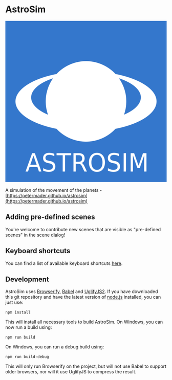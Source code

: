 # AstroSim

![AstroSim](res/astrosim.png "AstroSim")

A simulation of the movement of the planets - [https://petermader.github.io/astrosim](https://petermader.github.io/astrosim)

## Adding pre-defined scenes
You're welcome to contribute new scenes that are visible as "pre-defined scenes" in the scene dialog!

## Keyboard shortcuts
You can find a list of available keyboard shortcuts [here](hotkeys.md).

## Development
AstroSim uses [Browserify](http://browserify.org/), [Babel](http://babeljs.io/) and [UglifyJS2](https://github.com/mishoo/UglifyJS2). If you have downloaded this git repository and have the latest version of [node.js](https://nodejs.org) installed, you can just use:
```Batchfile
npm install
```
This will install all necessary tools to build AstroSim. On Windows, you can now run a build using:
```Batchfile
npm run build
```
On Windows, you can run a debug build using:
```Batchfile
npm run build-debug
```
This will only run Browserify on the project, but will not use Babel to support older browsers, nor will it use UglifyJS to compress the result.
